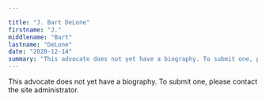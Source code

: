 ```yaml
---

title: "J. Bart DeLone"
firstname: "J."
middlename: "Bart"
lastname: "DeLone"
date: "2020-12-14"
summary: "This advocate does not yet have a biography. To submit one, please contact the site administrator."
---
```

This advocate does not yet have a biography. To submit one, please contact the site administrator.

